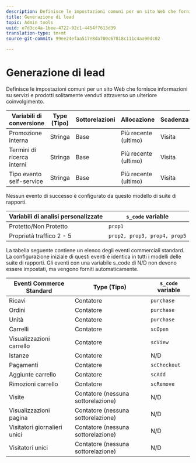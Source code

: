 ```yaml
---
description: Definisce le impostazioni comuni per un sito Web che fornisce informazioni su servizi e prodotti solitamente venduti attraverso un ulteriore coinvolgimento.
title: Generazione di lead
topic: Admin tools
uuid: e7d3cc4a-1bee-4722-92c1-4454f7613d39
translation-type: tm+mt
source-git-commit: 99ee24efaa517e8da700c67818c111c4aa90dc02

---
```



# Generazione di lead

Definisce le impostazioni comuni per un sito Web che fornisce informazioni su servizi e prodotti solitamente venduti attraverso un ulteriore coinvolgimento.

| Variabili di conversione | Type (Tipo) | Sottorelazioni | Allocazione | Scadenza | `s_code` variable |
|---|---|---|---|---|---|
| Promozione interna | Stringa | Base | Più recente (ultimo) | Visita | `evar1` |
| Termini di ricerca interni | Stringa | Base | Più recente (ultimo) | Visita | `evar2` |
| Tipo evento self-service | Stringa | Base | Più recente (ultimo) | Visita | `evar3` |

Nessun evento di successo è configurato da questo modello di suite di rapporti.

| Variabili di analisi personalizzate | `s_code` variable |
|---|---|
| Protetto/Non Protetto | `prop1` |
| Proprietà traffico 2 - 5 | `prop2, prop3, prop4, prop5` |

La tabella seguente contiene un elenco degli eventi commerciali standard. La configurazione iniziale di questi eventi è identica in tutti i modelli delle suite di rapporti. Gli eventi con una variabile s_code di N/D non devono essere impostati, ma vengono forniti automaticamente.

| Eventi Commerce Standard | Type (Tipo) | `s_code` variable |
|---|---|---|
| Ricavi | Contatore | `purchase` |
| Ordini | Contatore | `purchase` |
| Unità | Contatore | `purchase` |
| Carrelli | Contatore | `scOpen` |
| Visualizzazioni carrello | Contatore | `scView` |
| Istanze | Contatore | N/D |
| Pagamenti | Contatore | `scCheckout` |
| Aggiunte carrello | Contatore | `scAdd` |
| Rimozioni carrello | Contatore | `scRemove` |
| Visite | Contatore (nessuna sottorelazione) | N/D |
| Visualizzazioni pagina | Contatore (nessuna sottorelazione) | N/D |
| Visitatori giornalieri unici | Contatore (nessuna sottorelazione) | N/D |
| Visitatori unici | Contatore (nessuna sottorelazione) | N/D |

